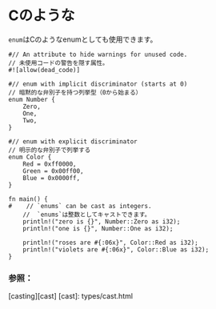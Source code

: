 # <!--C-like--> Cのような

<!--`enum` can also be used as C-like enums.-->
`enum`はCのようなenumとしても使用できます。

```rust,editable
#// An attribute to hide warnings for unused code.
// 未使用コードの警告を隠す属性。
#![allow(dead_code)]

#// enum with implicit discriminator (starts at 0)
// 暗黙的な弁別子を持つ列挙型（0から始まる）
enum Number {
    Zero,
    One,
    Two,
}

#// enum with explicit discriminator
// 明示的な弁別子で列挙する
enum Color {
    Red = 0xff0000,
    Green = 0x00ff00,
    Blue = 0x0000ff,
}

fn main() {
#    // `enums` can be cast as integers.
    //  `enums`は整数としてキャストできます。
    println!("zero is {}", Number::Zero as i32);
    println!("one is {}", Number::One as i32);

    println!("roses are #{:06x}", Color::Red as i32);
    println!("violets are #{:06x}", Color::Blue as i32);
}
```

### <!--See also:--> 参照：

[casting][cast]
[cast]: types/cast.html
